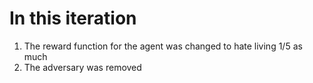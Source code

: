 # In this iteration

1. The reward function for the agent was changed to hate living 1/5 as much
2. The adversary was removed

